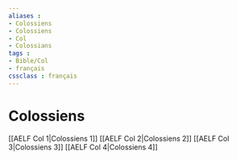 ```yaml
---
aliases : 
- Colossiens
- Colossiens
- Col
- Colossians
tags : 
- Bible/Col
- français
cssclass : français
---
```


# Colossiens

[[AELF Col 1|Colossiens 1]]
[[AELF Col 2|Colossiens 2]]
[[AELF Col 3|Colossiens 3]]
[[AELF Col 4|Colossiens 4]]
